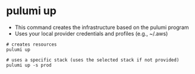 # pulumi up

- This command creates the infrastructure based on the pulumi program
- Uses your local provider credentials and profiles (e.g., ~/.aws)

```shell
# creates resources
pulumi up

# uses a specific stack (uses the selected stack if not provided)
pulumi up -s prod
```
